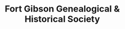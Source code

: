---
layout: repo
title: "Fort Gibson Genealogical & Historical Society"
id: 24339
permalink: repos/24339/
---